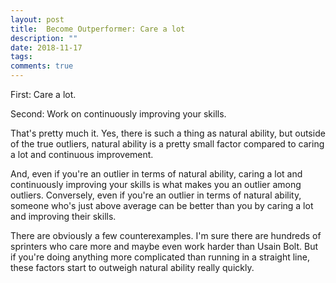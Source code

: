 ```yaml
---
layout: post
title:  Become Outperformer: Care a lot
description: ""
date: 2018-11-17
tags: 
comments: true
---
```


First: Care a lot.

Second: Work on continuously improving your skills.


That's pretty much it. Yes, there is such a thing as natural ability, but outside of the true outliers, natural ability is a pretty small factor compared to caring a lot and continuous improvement.

And, even if you're an outlier in terms of natural ability, caring a lot and continuously improving your skills is what makes you an outlier among outliers. Conversely, even if you're an outlier in terms of natural ability, someone who's just above average can be better than you by caring a lot and improving their skills.

There are obviously a few counterexamples. I'm sure there are hundreds of sprinters who care more and maybe even work harder than Usain Bolt. But if you're doing anything more complicated than running in a straight line, these factors start to outweigh natural ability really quickly.

